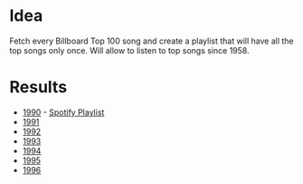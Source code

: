 # Idea

Fetch every Billboard Top 100 song and create a playlist that will have all the top songs only once. Will allow to listen to top songs since 1958.

# Results

* [1990](https://spidgorny.github.io/billboard_top_playlist/poster/1990.html) -
[Spotify Playlist](https://open.spotify.com/playlist/1iMLGc8dkoaFs3DvErzrOB?si=O0xyjkcqQpajvT6Kc0Klfg)
* [1991](https://spidgorny.github.io/billboard_top_playlist/poster/1991.html)
* [1992](https://spidgorny.github.io/billboard_top_playlist/poster/1992.html)
* [1993](https://spidgorny.github.io/billboard_top_playlist/poster/1993.html)
* [1994](https://spidgorny.github.io/billboard_top_playlist/poster/1994.html)
* [1995](https://spidgorny.github.io/billboard_top_playlist/poster/1995.html)
* [1996](https://spidgorny.github.io/billboard_top_playlist/poster/1996.html)
